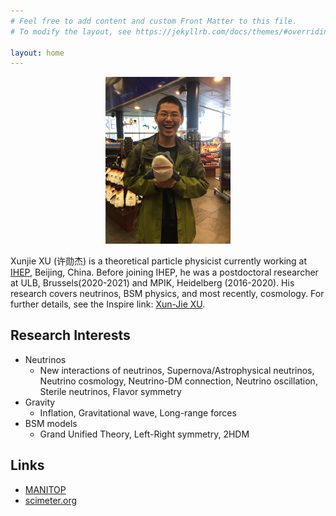 ```yaml
---
# Feel free to add content and custom Front Matter to this file.
# To modify the layout, see https://jekyllrb.com/docs/themes/#overriding-theme-defaults

layout: home
---
```


<p align="center">
  <img src="/image/xunjie_2.jpg" alt="drawing" width="200">
</p>


Xunjie XU (许勋杰) is a theoretical particle physicist currently working at [IHEP](http://english.ihep.cas.cn/), Beijing, China. Before joining IHEP, he was a postdoctoral researcher at ULB, Brussels(2020-2021) and MPIK, Heidelberg  (2016-2020). His research covers neutrinos, BSM physics, and most recently, cosmology. For further details, see the Inspire link: [Xun-Jie XU](http://inspirehep.net/author/profile/Xun.Jie.Xu.1).

## Research Interests
 - Neutrinos
	- New interactions of neutrinos, Supernova/Astrophysical neutrinos, Neutrino
cosmology, Neutrino-DM connection, Neutrino oscillation, Sterile neutrinos,
Flavor symmetry
 - Gravity 
	- Inflation, Gravitational wave, Long-range forces
 - BSM models
	- Grand Unified Theory, Left-Right symmetry, 2HDM

## Links

 - [MANITOP](https://www.mpi-hd.mpg.de/manitop/)
 - [scimeter.org](https://scimeter.org/clouds/author/?authors=0000-0003-3181-1386&author_disambiguate=Xun-Jie+Xu)
